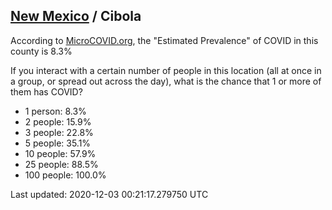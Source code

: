 
## [New Mexico](/united-states/new-mexico) / Cibola

According to [MicroCOVID.org](http://microcovid.org),
the "Estimated Prevalence" of COVID in this county is 8.3%

If you interact with a certain number of people in this location
(all at once in a group, or spread out across the day), what is the chance that
1 or more of them has COVID?

- 1 person: 8.3%
- 2 people: 15.9%
- 3 people: 22.8%
- 5 people: 35.1%
- 10 people: 57.9%
- 25 people: 88.5%
- 100 people: 100.0%

Last updated: 2020-12-03 00:21:17.279750 UTC
